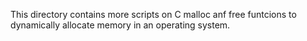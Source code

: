 This directory contains more scripts on C malloc anf free funtcions to dynamically allocate memory in an operating system.
